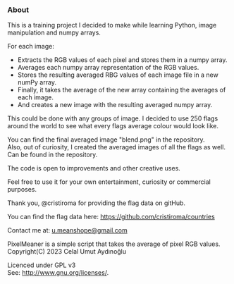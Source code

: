 ### About

This is a training project I decided to make while learning Python, image manipulation and numpy arrays.

For each image:

* Extracts the RGB values of each pixel and stores them in a numpy array.
* Averages each numpy array representation of the RGB values.
* Stores the resulting averaged RBG values of each image file in a new numPy array.
* Finally, it takes the average of the new array containing the averages of each image.
* And creates a new image with the resulting averaged numpy array.

This could be done with any groups of image.
I decided to use 250 flags around the world to see what every flags average colour would look like.

You can find the final averaged image "blend.png" in the repository.\
Also, out of curiosity, I created the averaged images of all the flags as well. Can be found in the repository.

The code is open to improvements and other creative uses.

Feel free to use it for your own entertainment, curiosity or commercial purposes.

Thank you, @cristiroma for providing the flag data on gitHub. 

You can find the flag data here:
https://github.com/cristiroma/countries

Contact me at: u.meanshope@gmail.com

PixelMeaner is a simple script that takes the average of pixel RGB values.\
Copyright(C) 2023 Celal Umut Aydınoğlu

Licenced under GPL v3\
See: <http://www.gnu.org/licenses/>.
